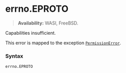 # errno.EPROTO

> **Availability:** WASI, FreeBSD.

Capabilities insufficient.

This error is mapped to the exception [`PermissionError`](/exceptions/PermissionError.md).

### Syntax

```python
errno.EPROTO
```
